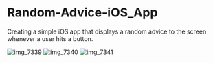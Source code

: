# Random-Advice-iOS_App
Creating a simple iOS app that displays a random advice to the screen whenever a user hits a button.

![img_7339](https://user-images.githubusercontent.com/19628705/27773397-93f81124-5f2d-11e7-8dae-c71f715d4a86.PNG)
![img_7340](https://user-images.githubusercontent.com/19628705/27773398-99a4aaf6-5f2d-11e7-8ec7-00f1c22eaae0.PNG)
![img_7341](https://user-images.githubusercontent.com/19628705/27773399-9b18f22a-5f2d-11e7-9861-f94084f0c9d6.PNG)
